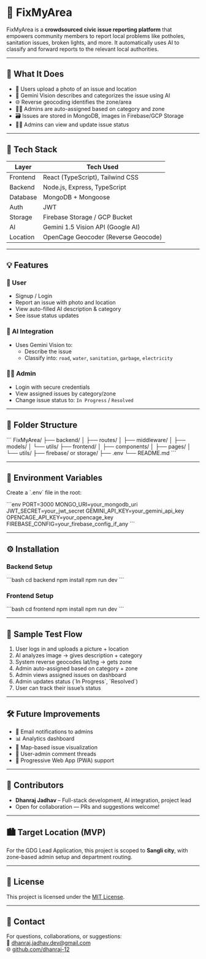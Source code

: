 # 🚧 FixMyArea

FixMyArea is a **crowdsourced civic issue reporting platform** that empowers community members to report local problems like potholes, sanitation issues, broken lights, and more. It automatically uses AI to classify and forward reports to the relevant local authorities.

---

## 📸 What It Does

- 📍 Users upload a photo of an issue and location
- 🤖 Gemini Vision describes and categorizes the issue using AI
- 🌐 Reverse geocoding identifies the zone/area
- 🧑‍💼 Admins are auto-assigned based on category and zone
- 🗃️ Issues are stored in MongoDB, images in Firebase/GCP Storage
- 👨‍💼 Admins can view and update issue status

---

## 🚀 Tech Stack

| Layer      | Tech Used                         |
|-----------|-----------------------------------|
| Frontend  | React (TypeScript), Tailwind CSS   |
| Backend   | Node.js, Express, TypeScript       |
| Database  | MongoDB + Mongoose                 |
| Auth      | JWT                                |
| Storage   | Firebase Storage / GCP Bucket      |
| AI        | Gemini 1.5 Vision API (Google AI)  |
| Location  | OpenCage Geocoder (Reverse Geocode)|

---

## 💡 Features

### 👤 User
- Signup / Login
- Report an issue with photo and location
- View auto-filled AI description & category
- See issue status updates

### 🧠 AI Integration
- Uses Gemini Vision to:
  - Describe the issue
  - Classify into: `road`, `water`, `sanitation`, `garbage`, `electricity`

### 🧑‍💼 Admin
- Login with secure credentials
- View assigned issues by category/zone
- Change issue status to: `In Progress` / `Resolved`

---

## 📁 Folder Structure
\`\`\`
FixMyArea/
├── backend/
│   ├── routes/
│   ├── middleware/
│   ├── models/
│   └── utils/
├── frontend/
│   ├── components/
│   ├── pages/
│   └── utils/
├── firebase/ or storage/
├── .env
└── README.md
\`\`\`

---

## 🔐 Environment Variables

Create a \`.env\` file in the root:

\`\`\`env
PORT=3000
MONGO_URI=your_mongodb_uri
JWT_SECRET=your_jwt_secret
GEMINI_API_KEY=your_gemini_api_key
OPENCAGE_API_KEY=your_opencage_key
FIREBASE_CONFIG=your_firebase_config_if_any
\`\`\`

---

## ⚙️ Installation

### Backend Setup

\`\`\`bash
cd backend
npm install
npm run dev
\`\`\`

### Frontend Setup

\`\`\`bash
cd frontend
npm install
npm run dev
\`\`\`

---

## 🧪 Sample Test Flow

1. User logs in and uploads a picture + location  
2. AI analyzes image → gives description + category  
3. System reverse geocodes lat/lng → gets zone  
4. Admin auto-assigned based on category + zone  
5. Admin views assigned issues on dashboard  
6. Admin updates status (\`In Progress\`, \`Resolved\`)  
7. User can track their issue’s status  

---

## 🛠️ Future Improvements

- 📨 Email notifications to admins
- 📊 Analytics dashboard
- 📌 Map-based issue visualization
- 🧵 User-admin comment threads
- 📱 Progressive Web App (PWA) support

---

## 🙋 Contributors

- **Dhanraj Jadhav** – Full-stack development, AI integration, project lead  
- Open for collaboration — PRs and suggestions welcome!

---

## 🏙️ Target Location (MVP)

For the GDG Lead Application, this project is scoped to **Sangli city**, with zone-based admin setup and department routing.

---

## 📄 License

This project is licensed under the [MIT License](LICENSE).

---

## 💬 Contact

For questions, collaborations, or suggestions:  
📧 dhanraj.jadhav.dev@gmail.com  
🌐 [github.com/dhanraj-12](https://github.com/dhanraj-12)